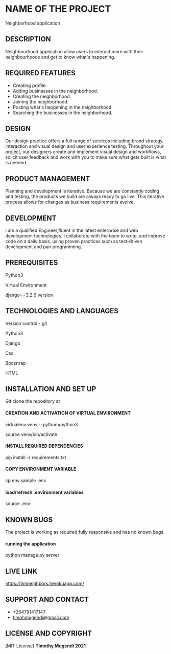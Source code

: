 # NAME OF THE PROJECT

Neighborhood application

## DESCRIPTION
Neighbourhood application allow users to interact more with their neighbourhoods and get to know what's happening.

## REQUIRED FEATURES

* Creating profile.
* Adding businesses in the neighborhood.
* Creating the neighborhood.
* Joining the neighborhood.
* Posting what's happening in the neighborhood.
* Searching the businesses in the neighborhood.

## DESIGN
Our design practice offers a full range of services including brand strategy, interaction and visual design and user experience testing.
Throughout your project, our designers create and implement visual design and workflows, solicit user feedback and work with you to make sure what gets built is what is needed.

## PRODUCT MANAGEMENT
Planning and development is iterative. Because we are constantly coding and testing, the products we build are always ready to go live. 
This iterative process allows for changes as business requirements evolve.

## DEVELOPMENT
I am a qualified Engineer,fluent in the latest enterprise and web development technologies.
I collaborate with the team to write, and improve code on a daily basis, using proven practices such as test-driven development and pair programming.


## PREREQUISITES

Python3

Virtual Environment

django==3.2.9 version

## TECHNOLOGIES AND LANGUAGES

Version control - git 

Python3

Django

Css 

Bootstrap

HTML

## INSTALLATION AND SET UP

Git clone the repository at 


#### CREATION AND ACTIVATION OF VIRTUAL ENVIRONMENT

virtualenv venv --python=python3

source venv/bin/activate

#### INSTALL REQUIRED DEPENDENCIES

pip install -r requirements.txt

#### COPY ENVIRONMENT VARIABLE

cp env.sample .env

#### load/refresh .environment variables

source .env

## KNOWN BUGS
The project is working as required,fully responsive and has no known bugs.

#### running the application

python manage.py server

## LIVE LINK
https://timneighbors.herokuapp.com/

 ## SUPPORT AND CONTACT
 * +254791417147
 * timohmugendi@gmail.com
 

 ## LICENSE AND COPYRIGHT
[MIT License] **Timothy Mugendi** **2021**